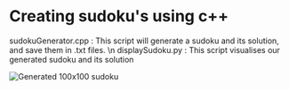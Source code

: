 # Creating sudoku's using c++


sudokuGenerator.cpp : This script will generate a sudoku and its solution, and save them in .txt files. \n
displaySudoku.py : This script visualises our generated sudoku and its solution


![Generated 100x100 sudoku](VisualisationSudoku.jpg?raw=true)
